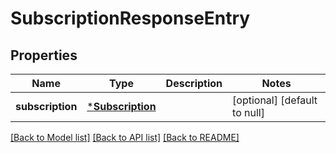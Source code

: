 # SubscriptionResponseEntry

## Properties

| Name             | Type                                 | Description | Notes                        |
| ---------------- | ------------------------------------ | ----------- | ---------------------------- |
| **subscription** | [***Subscription**](Subscription.md) |             | [optional] [default to null] |

[[Back to Model list]](../README.md#documentation-for-models) [[Back to API list]](../README.md#documentation-for-api-endpoints) [[Back to README]](../README.md)
